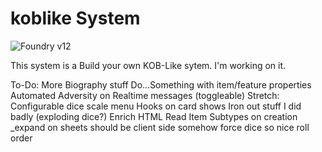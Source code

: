 # koblike System

![Foundry v12](https://img.shields.io/badge/foundry-v12-green)

This system is a Build your own KOB-Like sytem. I'm working on it.

To-Do:
More Biography stuff
Do...Something with item/feature properties
Automated Adversity on Realtime messages (toggleable)
Stretch: Configurable dice scale menu
Hooks on card shows
Iron out stuff I did badly (exploding dice?)
Enrich HTML
Read Item Subtypes on creation
_expand on sheets should be client side somehow
force dice so nice roll order